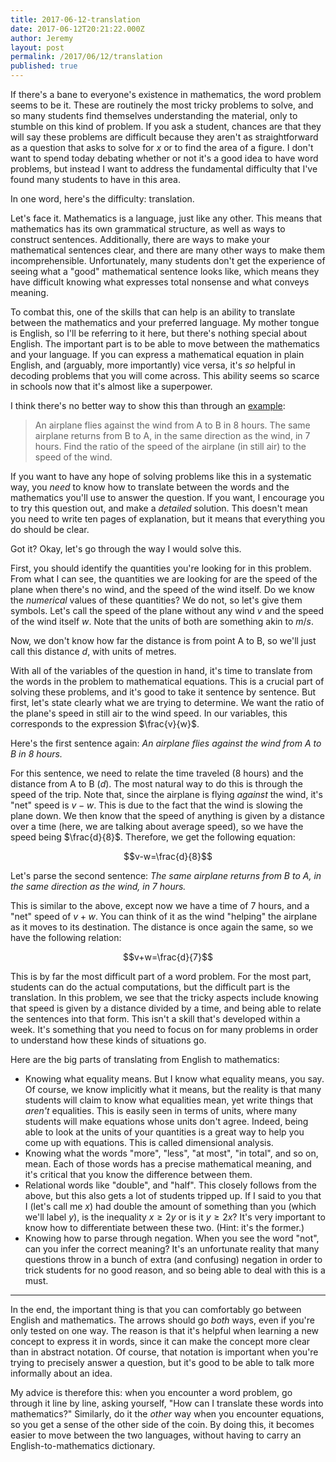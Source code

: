 ```yaml
---
title: 2017-06-12-translation
date: 2017-06-12T20:21:22.000Z
author: Jeremy
layout: post
permalink: /2017/06/12/translation
published: true
---
```


If there's a bane to everyone's existence in mathematics, the word problem seems to be it. These are routinely the most tricky problems to solve, and so many students find themselves understanding the material, only to stumble on this kind of problem. If you ask a student, chances are that they will say these problems are difficult because they aren't as straightforward as a question that asks to solve for $x$ or to find the area of a figure. I don't want to spend today debating whether or not it's a good idea to have word problems, but instead I want to address the fundamental difficulty that I've found many students to have in this area.

In one word, here's the difficulty: translation.

Let's face it. Mathematics is a language, just like any other. This means that mathematics has its own grammatical structure, as well as ways to construct sentences. Additionally, there are ways to make your mathematical sentences clear, and there are many other ways to make them incomprehensible. Unfortunately, many students don't get the experience of seeing what a "good" mathematical sentence looks like, which means they have difficult knowing what expresses total nonsense and what conveys meaning.

To combat this, one of the skills that can help is an ability to translate between the mathematics and your preferred language. My mother tongue is English, so I'll be referring to it here, but there's nothing special about English. The important part is to be able to move between the mathematics and your language. If you can express a mathematical equation in plain English, and (arguably, more importantly) vice versa, it's *so* helpful in decoding problems that you will come across. This ability seems so scarce in schools now that it's almost like a superpower.

I think there's no better way to show this than through an [example](http://www.analyzemath.com/high_school_math/grade_11/problems.html):

> An airplane flies against the wind from A to B in 8 hours. The same airplane returns from B to A, in the same direction as the wind, in 7 hours. Find the ratio of the speed of the airplane (in still air) to the speed of the wind.

If you want to have any hope of solving problems like this in a systematic way, you *need* to know how to translate between the words and the mathematics you'll use to answer the question. If you want, I encourage you to try this question out, and make a *detailed* solution. This doesn't mean you need to write ten pages of explanation, but it means that everything you do should be clear.

Got it? Okay, let's go through the way I would solve this.

First, you should identify the quantities you're looking for in this problem. From what I can see, the quantities we are looking for are the speed of the plane when there's no wind, and the speed of the wind itself. Do we know the *numerical* values of these quantities? We do not, so let's give them symbols. Let's call the speed of the plane without any wind $v$ and the speed of the wind itself $w$. Note that the units of both are something akin to $m/s$.

Now, we don't know how far the distance is from point A to B, so we'll just call this distance $d$, with units of metres.

With all of the variables of the question in hand, it's time to translate from the words in the problem to mathematical equations. This is a crucial part of solving these problems, and it's good to take it sentence by sentence. But first, let's state clearly what we are trying to determine. We want the ratio of the plane's speed in still air to the wind speed. In our variables, this corresponds to the expression $\frac{v}{w}$.

Here's the first sentence again: *An airplane flies against the wind from A to B in 8 hours.*

For this sentence, we need to relate the time traveled (8 hours) and the distance from A to B ($d$). The most natural way to do this is through the speed of the trip. Note that, since the airplane is flying *against* the wind, it's "net" speed is $v-w$. This is due to the fact that the wind is slowing the plane down. We then know that the speed of anything is given by a distance over a time (here, we are talking about average speed), so we have the speed being $\frac{d}{8}$. Therefore, we get the following equation:

$$v-w=\frac{d}{8}$$

Let's parse the second sentence: *The same airplane returns from B to A, in the same direction as the wind, in 7 hours.*

This is similar to the above, except now we have a time of 7 hours, and a "net" speed of $v+w$. You can think of it as the wind "helping" the airplane as it moves to its destination. The distance is once again the same, so we have the following relation:

$$v+w=\frac{d}{7}$$

This is by far the most difficult part of a word problem. For the most part, students can do the actual computations, but the difficult part is the translation. In this problem, we see that the tricky aspects include knowing that speed is given by a distance divided by a time, and being able to relate the sentences into that form. This isn't a skill that's developed within a week. It's something that you need to focus on for many problems in order to understand how these kinds of situations go.

Here are the big parts of translating from English to mathematics:

- Knowing what equality means. But I know what equality means, you say. Of course, we know implicitly what it means, but the reality is that many students will claim to know what equalities mean, yet write things that *aren't* equalities. This is easily seen in terms of units, where many students will make equations whose units don't agree. Indeed, being able to look at the units of your quantities is a great way to help you come up with equations. This is called dimensional analysis.
- Knowing what the words "more", "less", "at most", "in total", and so on, mean. Each of those words has a precise mathematical meaning, and it's critical that you know the difference between them.
- Relational words like "double", and "half". This closely follows from the above, but this also gets a lot of students tripped up. If I said to you that I (let's call me $x$) had double the amount of something than you (which we'll label $y$), is the inequality $x\ge 2y$ or is it $y \ge 2x$? It's very important to know how to differentiate between these two. (Hint: it's the former.)
- Knowing how to parse through negation. When you see the word "not", can you infer the correct meaning? It's an unfortunate reality that many questions throw in a bunch of extra (and confusing) negation in order to trick students for no good reason, and so being able to deal with this is a must.

---

In the end, the important thing is that you can comfortably go between English and mathematics. The arrows should go *both* ways, even if you're only tested on one way. The reason is that it's helpful when learning a new concept to express it in words, since it can make the concept more clear than in abstract notation. Of course, that notation is important when you're trying to precisely answer a question, but it's good to be able to talk more informally about an idea.

My advice is therefore this: when you encounter a word problem, go through it line by line, asking yourself, "How can I translate these words into mathematics?" Similarly, do it the *other* way when you encounter equations, so you get a sense of the other side of the coin. By doing this, it becomes easier to move between the two languages, without having to carry an English-to-mathematics dictionary.
